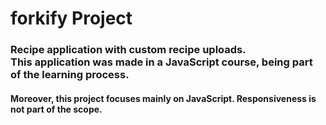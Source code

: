 # forkify Project

### Recipe application with custom recipe uploads. <br />This application was made in a JavaScript course, being part of the learning process.

#### Moreover, this project focuses mainly on JavaScript. Responsiveness is not part of the scope.
